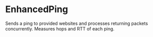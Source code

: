 # EnhancedPing
Sends a ping to provided websites and processes returning packets concurrently. Measures hops and RTT of each ping.
